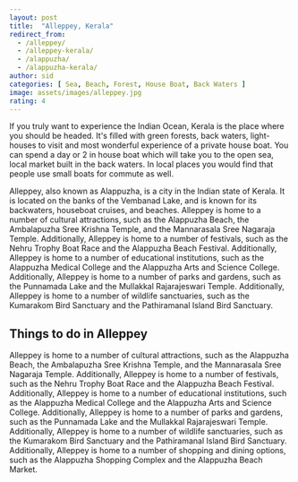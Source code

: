 ```yaml
---
layout: post
title:  "Alleppey, Kerala"
redirect_from:
  - /alleppey/
  - /alleppey-kerala/
  - /alappuzha/
  - /alappuzha-kerala/
author: sid
categories: [ Sea, Beach, Forest, House Boat, Back Waters ]
image: assets/images/alleppey.jpg
rating: 4
---
```

If you truly want to experience the Indian Ocean, Kerala is the place where you should be headed. It's filled with green forests, back waters, light-houses to visit and most wonderful experience of a private house boat. You can spend a day or 2 in house boat which will take you to the open sea, local market built in the back waters. In local places you would find that people use small boats for commute as well.

Alleppey, also known as Alappuzha, is a city in the Indian state of Kerala. It is located on the banks of the Vembanad Lake, and is known for its backwaters, houseboat cruises, and beaches. Alleppey is home to a number of cultural attractions, such as the Alappuzha Beach, the Ambalapuzha Sree Krishna Temple, and the Mannarasala Sree Nagaraja Temple. Additionally, Alleppey is home to a number of festivals, such as the Nehru Trophy Boat Race and the Alappuzha Beach Festival. Additionally, Alleppey is home to a number of educational institutions, such as the Alappuzha Medical College and the Alappuzha Arts and Science College. Additionally, Alleppey is home to a number of parks and gardens, such as the Punnamada Lake and the Mullakkal Rajarajeswari Temple. Additionally, Alleppey is home to a number of wildlife sanctuaries, such as the Kumarakom Bird Sanctuary and the Pathiramanal Island Bird Sanctuary.

<h2>Things to do in Alleppey</h2>

Alleppey is home to a number of cultural attractions, such as the Alappuzha Beach, the Ambalapuzha Sree Krishna Temple, and the Mannarasala Sree Nagaraja Temple. Additionally, Alleppey is home to a number of festivals, such as the Nehru Trophy Boat Race and the Alappuzha Beach Festival. Additionally, Alleppey is home to a number of educational institutions, such as the Alappuzha Medical College and the Alappuzha Arts and Science College. Additionally, Alleppey is home to a number of parks and gardens, such as the Punnamada Lake and the Mullakkal Rajarajeswari Temple. Additionally, Alleppey is home to a number of wildlife sanctuaries, such as the Kumarakom Bird Sanctuary and the Pathiramanal Island Bird Sanctuary. Additionally, Alleppey is home to a number of shopping and dining options, such as the Alappuzha Shopping Complex and the Alappuzha Beach Market.


<div class="pa-carousel-widget" style="width:100%; height:480px; display:none;"
  data-link="https://traveltriangle.com/blog/things-to-do-in-alleppey/"
  data-title="Alleppey, Kerala"
  data-description="Beaches and houseboats of alleppey"
  data-delay="3">
  <object data="https://lh3.googleusercontent.com/bNlUtmvfl9Mqwoek0aB32bWXwUir0AFu2SEJHjoFCqlAZ2DVg-4K5sh7yc3DhqBhW4BJTT7xPlvjlbvDP-i252k4wf4NEFBGy4i-7axhdz6KVbcEvdZeiLMB_Rezmzvd3B3Fv4KMHBk=w1280-h720"></object>
  <object data="https://lh3.googleusercontent.com/pzahyp1QiQ83SxULUdPoq-r80t1NuFbHM7XjLq9WjhUq3cwRFw0fkOyWEhWV5SOcURryZgOrj2cHgGiiXKG9zLac4YCUtt6Mq86cwIe0SSGMbH_OXPbypbA3gXC5QQAWB9UweTYxF_8=w1280-h720"></object>
  <object data="https://lh3.googleusercontent.com/CSazr1nYGq1U95sASNX3IlAKmgtr_i2Dnxw63dmKmGq65RDhaFS1-AdomCOWPp7xHe-fAGDFa1F5y5Rot58iUbcCvGV9OK8aiQvt3CiNUCTTOrWzQfAeG07cGIwI1JYPm6gs-YWO8Rw=w1280-h720"></object>
  <object data="https://lh3.googleusercontent.com/v7vXqLkmAqgtqoh-bPKoIbIJcBdKo8WA0Vt5P0DtQk1x3Qcl7UIagRd_DInIMZSt8RSz7Z0vkKESx0w1yaJGAJpn5Ab_IR1gXyZffvfILzjwbkBYc6wpricV6zRFzeS1xDtwBQ34cOo=w1280-h720"></object>
  <object data="https://lh3.googleusercontent.com/nIQven2JE9kU7JAKEfV7VmvpT8dGm7qSC0DkGLGA7I1K03Qn66yoy88T21Ju7gsTKTky8LjI7Onqa7iPBN-ghlqlG6KH--VsWbm2Vx5o5jxIlRg99_y-64DPvXjBTTVuSNsCD4EGx8o=w1280-h720"></object>
  <object data="https://lh3.googleusercontent.com/X-buJMkwN-nsQrGn1UReZYHN5axRBDPymObnuD4GYKOnASYq_Qhq9toxVDZhWfTn8RzihdXPjf4CmUwobFMWqy-V5vc1nlljnbXSp3G0awECM7Nws2DU-QyZweggpTMSaNSYieIfayM=w1280-h720"></object>
  <object data="https://lh3.googleusercontent.com/K1A7mVpBqpeGmY2pC96AKMQXulG9PYFsdWhbALAk_uLSRyrmaQI8XB8uUvxCnFBozuA-5wxmGP9GOuoFeIxWCEAMmlKjOopcvhCLyJlZLxrxc7D26xSp4BBJWg-hIFIkrlYUVemuqJ0=w1280-h720"></object>
  <object data="https://lh3.googleusercontent.com/0eg5CDQH9JEyDDTkS1vcsVsYXDzhNAyJ5i0hgjE2OGPCOT7FTgSZtrbYCdaNLpowbN32O5fXklWvela5cm-J4c3UIkCD_wS74VbkZiAB9Fg0dd9unFCT3cXLeZngOgpMXgZlPXvipwo=w1280-h720"></object>
  <object data="https://lh3.googleusercontent.com/kH2KjlzW3eMeRXbh8lMzi5iIFQ-ie3dZEv-89hNoTih4hQQAc2xJWUApsK0nPx1ZZcogmDKrc6Njn0jdNAsA-dqZd8A-x9OoNT71APAyLbtTjgPav7qrZbO9cfQjqKMegw0M85GaS5Y=w1280-h720"></object>
  <object data="https://lh3.googleusercontent.com/52Nzcfn4eNKb72rD7rAOIkGAkFk8SsAogy1WeKXjklMgTMkJeow4tThrxueUSy61LpzGhwVDt1w77IC_p6wEmHOKMuHKsWBMS3b4j5VdtZ7_xnT6sWf41nvyi_VwULrAmKAQDDkOKQc=w1280-h720"></object>
  <object data="https://lh3.googleusercontent.com/DUEIqWy0aS6MDKu2lM5AhX_Idx2KxUM4ByFYNbSKTTV6CelrYURNnA-rk4cRHs_v5JXrvTRUUCafrF2PfRegHLsLuagaPZ-N-uG1fPJexJLIo8RoXZWlKYBZehmQRfPRPGbKfL12anM=w1280-h720"></object>
  <object data="https://lh3.googleusercontent.com/whoREYylckO5iIkCYLiXrfw5AEWxbRK8ZSFw9vS7w3OeABdlYZ5jN7jE2RfFLkkXpIzPbyxO0dHpQ_vY-oG6Jr59taPyqrqSFu4UwuTVwC-LPdxR440kot7QgagQGHhcITEybqYjCx8=w1280-h720"></object>
  <object data="https://lh3.googleusercontent.com/RJTlHjoE0D4VGNqKJ6o-osfeY7TtFoj6eqOddG4WilT26a4EnvSRpO8XMOrDWznOYHbMYRFn-ZN0IJZmwbqhSZiIOW387y0u-Ve16G_BjTkxaIJXFva4Zmpwrri9BnrnIz6XeDlARsg=w1280-h720"></object>
  <object data="https://lh3.googleusercontent.com/QfaESrTaYdhjJC4vJaH1-Jmn8c3kO_31O0bvRKTjF8zOLqJRhDe9IXyEyEaDkxPhItzXGJRTe6n6tIiPEpyQlq6jRENPxtBgjAAqPtRbydM6BiuohyzRAC1zIXN7doUAfQoEePKHoDg=w1280-h720"></object>
  <object data="https://lh3.googleusercontent.com/A-hTIP3CbgmiOKMjwrb8LOQP3j5D1XT7j9yxwSzHYTZYpmHwbNkxH93Xsrk-ous44y0Ot3U_BfEwGJB5NfzH85mGpgM9PugmHBueSU8aqLa7RrAfX9cmnVIiLMUfxVQqQNdLpGBL86c=w1280-h720"></object>
</div>
